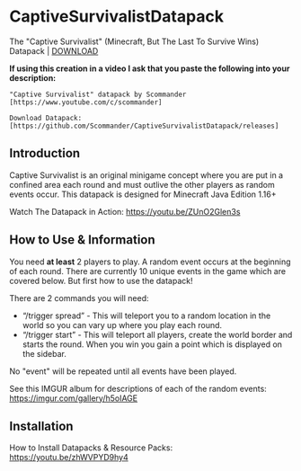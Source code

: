 # CaptiveSurvivalistDatapack

The "Captive Survivalist" (Minecraft, But The Last To Survive Wins) Datapack | [DOWNLOAD](https://github.com/Scommander/CaptiveSurvivalistDatapack/releases)

**If using this creation in a video I ask that you paste the following into your description:**

    "Captive Survivalist" datapack by Scommander [https://www.youtube.com/c/scommander]

    Download Datapack: [https://github.com/Scommander/CaptiveSurvivalistDatapack/releases]

## Introduction

Captive Survivalist is an original minigame concept where you are put in a confined area each round and must outlive the other players as random events occur. This datapack is designed for Minecraft Java Edition 1.16+

Watch The Datapack in Action: https://youtu.be/ZUnO2Glen3s

## How to Use & Information

You need **at least** 2 players to play. A random event occurs at the beginning of each round. There are currently 10 unique events in the game which are covered below. But first how to use the datapack!

There are 2 commands you will need:
* “/trigger spread” - This will teleport you to a random location in the world so you can vary up where you play each round.
* “/trigger start” - This will teleport all players, create the world border and starts the round. When you win you gain a point which is displayed on the sidebar.

No "event" will be repeated until all events have been played.

See this IMGUR album for descriptions of each of the random events: https://imgur.com/gallery/h5oIAGE

## Installation

How to Install Datapacks & Resource Packs: https://youtu.be/zhWVPYD9hy4
